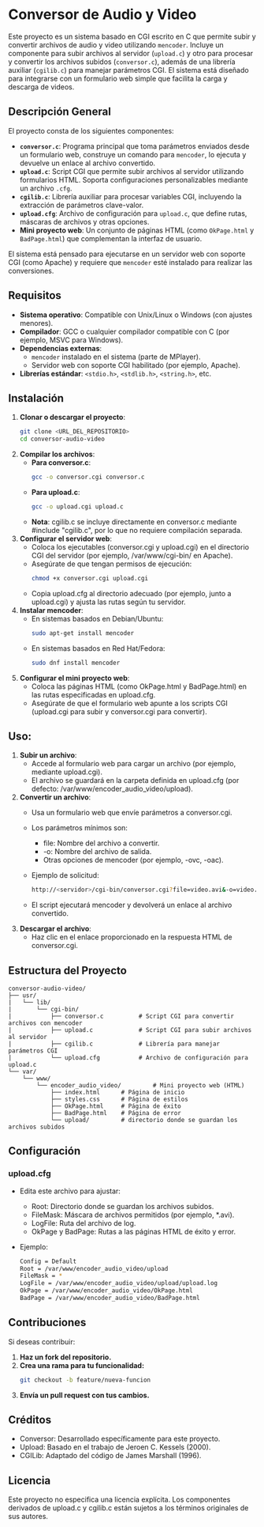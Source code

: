 # Conversor de Audio y Video

Este proyecto es un sistema basado en CGI escrito en C que permite subir y convertir archivos de audio y video utilizando `mencoder`. Incluye un componente para subir archivos al servidor (`upload.c`) y otro para procesar y convertir los archivos subidos (`conversor.c`), además de una librería auxiliar (`cgilib.c`) para manejar parámetros CGI. El sistema está diseñado para integrarse con un formulario web simple que facilita la carga y descarga de videos.

## Descripción General

El proyecto consta de los siguientes componentes:

- **`conversor.c`**: Programa principal que toma parámetros enviados desde un formulario web, construye un comando para `mencoder`, lo ejecuta y devuelve un enlace al archivo convertido.
- **`upload.c`**: Script CGI que permite subir archivos al servidor utilizando formularios HTML. Soporta configuraciones personalizables mediante un archivo `.cfg`.
- **`cgilib.c`**: Librería auxiliar para procesar variables CGI, incluyendo la extracción de parámetros clave-valor.
- **`upload.cfg`**: Archivo de configuración para `upload.c`, que define rutas, máscaras de archivos y otras opciones.
- **Mini proyecto web**: Un conjunto de páginas HTML (como `OkPage.html` y `BadPage.html`) que complementan la interfaz de usuario.

El sistema está pensado para ejecutarse en un servidor web con soporte CGI (como Apache) y requiere que `mencoder` esté instalado para realizar las conversiones.

## Requisitos

- **Sistema operativo**: Compatible con Unix/Linux o Windows (con ajustes menores).
- **Compilador**: GCC o cualquier compilador compatible con C (por ejemplo, MSVC para Windows).
- **Dependencias externas**:
  - `mencoder` instalado en el sistema (parte de MPlayer).
  - Servidor web con soporte CGI habilitado (por ejemplo, Apache).
- **Librerías estándar**: `<stdio.h>`, `<stdlib.h>`, `<string.h>`, etc.

## Instalación

1. **Clonar o descargar el proyecto**:
   ```bash
   git clone <URL_DEL_REPOSITORIO>
   cd conversor-audio-video
2. **Compilar los archivos**:
   - **Para conversor.c**:
        ```bash 
        gcc -o conversor.cgi conversor.c
   - **Para upload.c**:
        ```bash
        gcc -o upload.cgi upload.c
   - **Nota**: cgilib.c se incluye directamente en conversor.c mediante #include "cgilib.c", por lo que no requiere compilación separada.
3. **Configurar el servidor web**:
   - Coloca los ejecutables (conversor.cgi y upload.cgi) en el directorio CGI del servidor (por ejemplo, /var/www/cgi-bin/ en Apache).
   - Asegúrate de que tengan permisos de ejecución:
        ```bash
        chmod +x conversor.cgi upload.cgi
   - Copia upload.cfg al directorio adecuado (por ejemplo, junto a upload.cgi) y ajusta las rutas según tu servidor.
4. **Instalar mencoder**:
   - En sistemas basados en Debian/Ubuntu:
        ```bash
        sudo apt-get install mencoder
   - En sistemas basados en Red Hat/Fedora:
        ```bash
        sudo dnf install mencoder
5. **Configurar el mini proyecto web**:
   - Coloca las páginas HTML (como OkPage.html y BadPage.html) en las rutas especificadas en upload.cfg.
   - Asegúrate de que el formulario web apunte a los scripts CGI (upload.cgi para subir y conversor.cgi para convertir).

## Uso:
1. **Subir un archivo**:
   - Accede al formulario web para cargar un archivo (por ejemplo, mediante upload.cgi).
   - El archivo se guardará en la carpeta definida en upload.cfg (por defecto: /var/www/encoder_audio_video/upload).
2. **Convertir un archivo**:
   - Usa un formulario web que envíe parámetros a conversor.cgi. 
   - Los parámetros mínimos son:
     - file: Nombre del archivo a convertir.
     - -o: Nombre del archivo de salida.
     - Otras opciones de mencoder (por ejemplo, -ovc, -oac).

   - Ejemplo de solicitud:
        ```bash
        http://<servidor>/cgi-bin/conversor.cgi?file=video.avi&-o=video.mp4&-ovc=lavc
   - El script ejecutará mencoder y devolverá un enlace al archivo convertido.
3. **Descargar el archivo**:
   - Haz clic en el enlace proporcionado en la respuesta HTML de conversor.cgi.

## Estructura del Proyecto
    conversor-audio-video/
    ├── usr/
    |   └── lib/
    |       └── cgi-bin/
    |           ├── conversor.c          # Script CGI para convertir archivos con mencoder
    |           ├── upload.c             # Script CGI para subir archivos al servidor
    |           ├── cgilib.c             # Librería para manejar parámetros CGI
    |           └── upload.cfg           # Archivo de configuración para upload.c
    └── var/
        └── www/
            └── encoder_audio_video/         # Mini proyecto web (HTML)
                ├── index.html      # Página de inicio
                ├── styles.css      # Página de estilos
                ├── OkPage.html     # Página de éxito
                ├── BadPage.html    # Página de error
                └── upload/         # directorio donde se guardan los archivos subidos

## Configuración

### upload.cfg
- Edita este archivo para ajustar:
   - Root: Directorio donde se guardan los archivos subidos.
   - FileMask: Máscara de archivos permitidos (por ejemplo, *.avi).
   - LogFile: Ruta del archivo de log.
   - OkPage y BadPage: Rutas a las páginas HTML de éxito y error.

- Ejemplo:
    ```bash
    Config = Default
    Root = /var/www/encoder_audio_video/upload
    FileMask = *
    LogFile = /var/www/encoder_audio_video/upload/upload.log
    OkPage = /var/www/encoder_audio_video/OkPage.html
    BadPage = /var/www/encoder_audio_video/BadPage.html

## Contribuciones
Si deseas contribuir:
1. **Haz un fork del repositorio.**
2. **Crea una rama para tu funcionalidad:**
    ```bash
    git checkout -b feature/nueva-funcion
    ```
3. **Envía un pull request con tus cambios.** 

## Créditos
- Conversor: Desarrollado específicamente para este proyecto.
- Upload: Basado en el trabajo de Jeroen C. Kessels (2000).
- CGILib: Adaptado del código de James Marshall (1996).

## Licencia
Este proyecto no especifica una licencia explícita. Los componentes derivados de upload.c y cgilib.c están sujetos a los términos originales de sus autores.